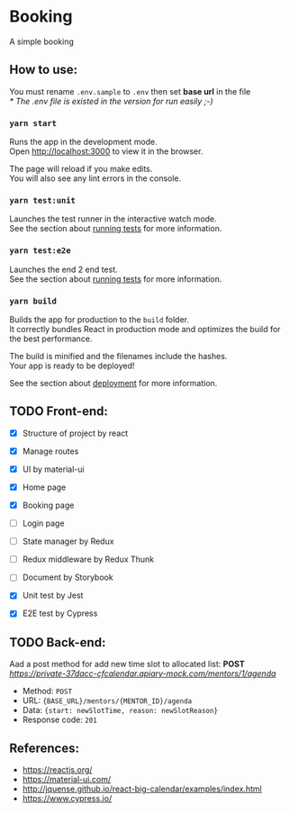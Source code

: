 # Booking

A simple booking

## How to use:

You must rename `.env.sample` to `.env` then set **base url** in the file\
_* The .env file is existed in the version for run easily ;-)_ 

### `yarn start`

Runs the app in the development mode.\
Open [http://localhost:3000](http://localhost:3000) to view it in the browser.

The page will reload if you make edits.\
You will also see any lint errors in the console.

### `yarn test:unit`

Launches the test runner in the interactive watch mode.\
See the section about [running tests](https://facebook.github.io/create-react-app/docs/running-tests) for more information.


### `yarn test:e2e`

Launches the end 2 end test.\
See the section about [running tests](https://docs.cypress.io/) for more information.


### `yarn build`

Builds the app for production to the `build` folder.\
It correctly bundles React in production mode and optimizes the build for the best performance.

The build is minified and the filenames include the hashes.\
Your app is ready to be deployed!

See the section about [deployment](https://facebook.github.io/create-react-app/docs/deployment) for more information.


## TODO Front-end:

- [x] Structure of project by react
- [x] Manage routes
- [x] UI by material-ui
- [x] Home page
- [x] Booking page
- [ ] Login page
- [ ] State manager by Redux
- [ ] Redux middleware by Redux Thunk
- [ ] Document by Storybook
- [x] Unit test by Jest
- [x] E2E test by Cypress


## TODO Back-end:
Aad a post method for add new time slot to allocated list:
**POST** _https://private-37dacc-cfcalendar.apiary-mock.com/mentors/1/agenda_
- Method: `POST`
- URL: `{BASE_URL}/mentors/{MENTOR_ID}/agenda`
- Data: `{start: newSlotTime, reason: newSlotReason}`
- Response code: `201`

## References:

- https://reactjs.org/
- https://material-ui.com/
- http://jquense.github.io/react-big-calendar/examples/index.html
- https://www.cypress.io/